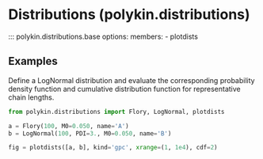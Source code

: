# Distributions (polykin.distributions)

::: polykin.distributions.base
    options:
        members:
            - plotdists

## Examples

Define a LogNormal distribution and evaluate the corresponding probability density function and
cumulative distribution function for representative chain lengths.

```python exec="on" source="console"
from polykin.distributions import Flory, LogNormal, plotdists

a = Flory(100, M0=0.050, name='A')
b = LogNormal(100, PDI=3., M0=0.050, name='B')

fig = plotdists([a, b], kind='gpc', xrange=(1, 1e4), cdf=2)
```